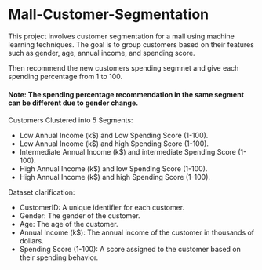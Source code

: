 # Mall-Customer-Segmentation
This project involves customer segmentation for a mall using machine learning techniques. The goal is to group customers based on their features such as gender, age, annual income, and spending score.

Then recommend the new customers spending segmnet and give each spending percentage from 1 to 100.

#### Note: The spending percentage recommendation in the same segment can be different due to gender change.


Customers Clustered into 5 Segments:
- Low Annual Income (k$)	and Low Spending Score (1-100).
- Low Annual Income (k$) and high Spending Score (1-100).
- Intermediate Annual Income (k$) and intermediate Spending Score (1-100).
- High Annual Income (k$) and low Spending Score (1-100).
- High Annual Income (k$) and high Spending Score (1-100).


Dataset clarification: 
- CustomerID: A unique identifier for each customer.
- Gender: The gender of the customer.
- Age: The age of the customer.
- Annual Income (k$): The annual income of the customer in thousands of dollars.
- Spending Score (1-100): A score assigned to the customer based on their spending behavior.
